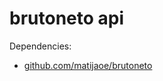 # brutoneto api

Dependencies:
- [github.com/matijaoe/brutoneto](https://github.com/matijaoe/brutoneto)
